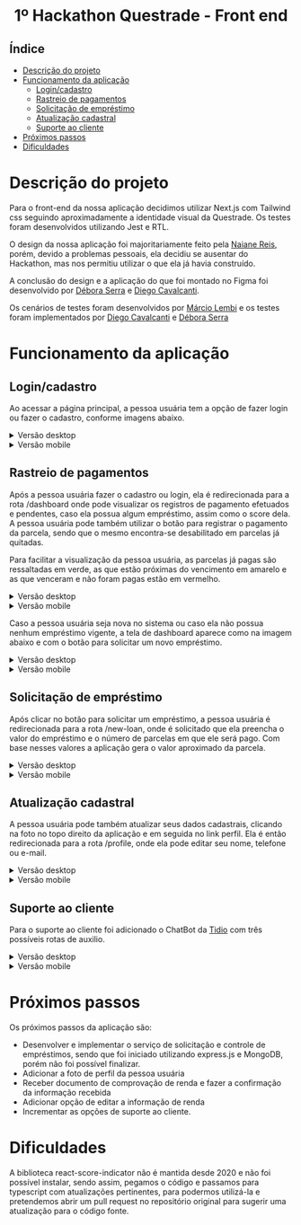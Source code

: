 <h1 id="title" style="text-align: center">1º Hackathon Questrade - Front end</h1>

## Índice
- [Descrição do projeto](#descrição-do-projeto)
- [Funcionamento da aplicação](#funcionamento-da-aplicação)
  - [Login/cadastro](#logincadastro)
  - [Rastreio de pagamentos](#rastreio-de-pagamentos)
  - [Solicitação de empréstimo](#solicitação-de-empréstimo)
  - [Atualização cadastral](#atualização-cadastral)
  - [Suporte ao cliente](#suporte-ao-cliente)
- [Próximos passos](#próximos-passos)
- [Dificuldades](#dificuldades)

# Descrição do projeto
Para o front-end da nossa aplicação decidimos utilizar Next.js com Tailwind css seguindo aproximadamente a identidade visual da Questrade. Os testes foram desenvolvidos utilizando Jest e RTL.

O design da nossa aplicação foi majoritariamente feito pela [Naiane Reis](https://github.com/NaianeReis27), porém, devido a problemas pessoais, ela decidiu se ausentar do Hackathon, mas nos permitiu utilizar o que ela já havia construído.

A conclusão do design e a aplicação do que foi montado no Figma foi desenvolvido por [Débora Serra](https://github.com/DeboraSerra) e [Diego Cavalcanti](https://github.com/diegotimao).

Os cenários de testes foram desenvolvidos por [Márcio Lembi](https://github.com/Marcio-Lembi-Teles) e os testes foram implementados por [Diego Cavalcanti](https://github.com/diegotimao) e [Débora Serra](https://github.com/DeboraSerra) 

# Funcionamento da aplicação

## Login/cadastro
Ao acessar a página principal, a pessoa usuária tem a opção de fazer login ou fazer o cadastro, conforme imagens abaixo.

<details>
  <summary>Versão desktop</summary>
  <img src="./src/assets/login.png" alt="Página de login">
  <img src="./src/assets/registro.png" alt="Página de registro">
</details>
<details>
  <summary>Versão mobile</summary>
  <img src="./src/assets/login-mobile.png" alt="Página de login versão mobile">
  <img src="./src/assets/registro-mobile.png" alt="Página de registro versão mobile">
</details>

## Rastreio de pagamentos
Após a pessoa usuária fazer o cadastro ou login, ela é redirecionada para a rota /dashboard onde pode visualizar os registros de pagamento efetuados e pendentes, caso ela possua algum empréstimo, assim como o score dela. A pessoa usuária pode também utilizar o botão para registrar o pagamento da parcela, sendo que o mesmo encontra-se desabilitado em parcelas já quitadas.

Para facilitar a visualização da pessoa usuária, as parcelas já pagas são ressaltadas em verde, as que estão próximas do vencimento em amarelo e as que venceram e não foram pagas estão em vermelho.

<details>
  <summary>Versão desktop</summary>
  <img src="./src/assets/resumo.png" alt="Página de resumo">
</details>
<details>
  <summary>Versão mobile</summary>
  <img src="./src/assets/resumo-mobile.png" alt="Página de resumo versão mobile">
</details>

Caso a pessoa usuária seja nova no sistema ou caso ela não possua nenhum empréstimo vigente, a tela de dashboard aparece como na imagem abaixo e com o botão para solicitar um novo empréstimo.

<details>
  <summary>Versão desktop</summary>
  <img src="./src/assets/resumo-vazio.png" alt="Página de resumo vazio">
</details>
<details>
  <summary>Versão mobile</summary>
  <img src="./src/assets/resumo-vazio-mobile.png" alt="Página de resumo vazio versão mobile">
</details>

## Solicitação de empréstimo

Após clicar no botão para solicitar um empréstimo, a pessoa usuária é redirecionada para a rota /new-loan, onde é solicitado que ela preencha o valor do empréstimo e o número de parcelas em que ele será pago. Com base nesses valores a aplicação gera o valor aproximado da parcela.

<details>
  <summary>Versão desktop</summary>
  <img src="./src/assets/solicitacao.png" alt="Página de solicitação">
</details>
<details>
  <summary>Versão mobile</summary>
  <img src="./src/assets/solicitacao-mobile.png" alt="Página de solicitação versão mobile">
</details>

## Atualização cadastral

A pessoa usuária pode também atualizar seus dados cadastrais, clicando na foto no topo direito da aplicação e em seguida no link perfil. Ela é então redirecionada para a rota /profile, onde ela pode editar seu nome, telefone ou e-mail.

<details>
  <summary>Versão desktop</summary>
  <img src="./src/assets/perfil.png" alt="Página de perfil">
</details>
<details>
  <summary>Versão mobile</summary>
  <img src="./src/assets/perfil-mobile.png" alt="Página de perfil versão mobile">
</details>

## Suporte ao cliente

Para o suporte ao cliente foi adicionado o ChatBot da [Tidio](https://www.tidio.com) com três possíveis rotas de auxilio.

<details>
  <summary>Versão desktop</summary>
  <img src="./src/assets/suporte.png" alt="Modal de suporte">
</details>
<details>
  <summary>Versão mobile</summary>
  <img src="./src/assets/suporte-mobile.png" alt="Modal de suporte versão mobile">
</details>

# Próximos passos

Os próximos passos da aplicação são:
* Desenvolver e implementar o serviço de solicitação e controle de empréstimos, sendo que foi iniciado utilizando express.js e MongoDB, porém não foi possível finalizar.
* Adicionar a foto de perfil da pessoa usuária
* Receber documento de comprovação de renda e fazer a confirmação da informação recebida
* Adicionar opção de editar a informação de renda
* Incrementar as opções de suporte ao cliente.

# Dificuldades

A biblioteca react-score-indicator não é mantida desde 2020 e não foi possível instalar, sendo assim, pegamos o código e passamos para typescript com atualizações pertinentes, para podermos utilizá-la e pretendemos abrir um pull request no repositório original para sugerir uma atualização para o código fonte.
